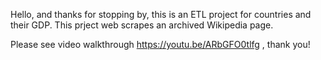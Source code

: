 Hello, and thanks for stopping by, this is an ETL project for countries and their GDP. This prject web scrapes an archived Wikipedia page.

Please see video walkthrough https://youtu.be/ARbGFO0tlfg , thank you!
